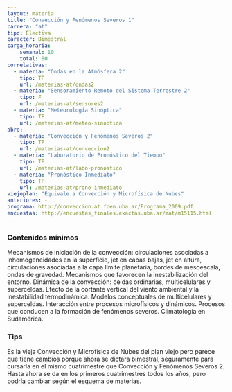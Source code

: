 ```yaml
---
layout: materia
title: "Convección y Fenómenos Severos 1"
carrera: "at"
tipo: Electiva
caracter: Bimestral
carga_horaria: 
    semanal: 10
    total: 80
correlativas:
  - materia: "Ondas en la Atmósfera 2"
    tipo: TP
    url: /materias-at/ondas2
  - materia: "Sensoramiento Remoto del Sistema Terrestre 2"
    tipo: F
    url: /materias-at/sensores2
  - materia: "Meteorología Sinóptica"
    tipo: TP
    url: /materias-at/meteo-sinoptica
abre:
  - materia: "Convección y Fenómenos Severos 2"
    tipo: TP
    url: /materias-at/conveccion2
  - materia: "Laboratorio de Pronóstico del Tiempo"
    tipo: TP
    url: /materias-at/labo-pronostico
  - materia: "Pronóstico Inmediato"
    tipo: TP
    url: /materias-at/prono-inmediato
viejoplan: "Equivale a Convección y Microfísica de Nubes"
anteriores: -
programa: http://conveccion.at.fcen.uba.ar/Programa_2009.pdf
encuestas: http://encuestas_finales.exactas.uba.ar/mat/m15115.html
---
```


### Contenidos mínimos
Mecanismos de iniciación de la convección: circulaciones asociadas a inhomogeneidades en la superficie, jet en capas bajas, jet en altura, circulaciones asociadas a la capa límite planetaria, bordes de mesoescala, ondas de gravedad. Mecanismos que favorecen la inestabilización del entorno. Dinámica de la convección: celdas ordinarias, multicelulares y superceldas. Efecto de la cortante vertical del viento ambiental y la inestabilidad termodinámica. Modelos conceptuales de multicelulares y superceldas. Interacción entre procesos microfísicos y dinámicos. Procesos que conducen a la formación de fenómenos severos. Climatología en Sudamérica.

### Tips
Es la vieja Convección y Microfísica de Nubes del plan viejo pero parece que tiene cambios porque ahora se dictara bimestral, seguramente para cursarla en el mismo cuatrimestre que Convección y Fenómenos Severos 2. Hasta ahora se da en los primeros cuatrimestres todos los años, pero podría cambiar según el esquema de materias.